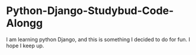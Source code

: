 # Python-Django-Studybud-Code-Alongg
I am learning python Django, and this is something I decided to do for fun. I hope I keep up.
